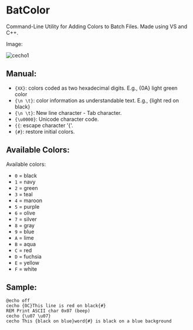 # BatColor
Command-Line Utility for Adding Colors to Batch Files. Made using VS and C++.

Image:



![cecho1](https://user-images.githubusercontent.com/92847004/148153066-575bca27-d5db-491b-8989-81c7d217d2cc.png)


Manual:
----
- `{XX}`: colors coded as two hexadecimal digits. E.g., {0A} light green color
- `{\n \t}`: color information as understandable text. E.g., {light red on black}
- `{\n \t}`: New line character - Tab character.
- `{\u0000}`: Unicode character code.
- `{{`: escape character '{'.
- `{#}`: restore initial colors.

Available Colors:
----
Available colors:

- `0` = black	   
- `1` = navy	     
- `2` = green	    
- `3` = teal	    
- `4` = maroon	  
- `5` = purple	   
- `6` = olive	     
- `7` = silver	   
- `8` = gray	     
- `9` = blue
- `A` = lime
- `B` = aqua
- `C` = red
- `D` = fuchsia
- `E` = yellow
- `F` = white

Sample:
----
```
@echo off
cecho {0C}This line is red on black{#}
REM Print ASCII char 0x07 (beep) 
cecho {\u07 \u07}
cecho This {black on blue}word{#} is black on a blue background
```

